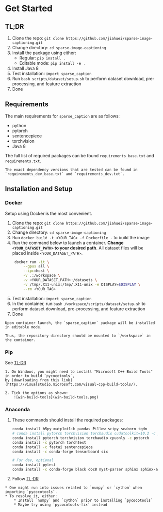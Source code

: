 # Get Started

## TL;DR

1. Clone the repo: `git clone https://github.com/jiahuei/sparse-image-captioning.git`
2. Change directory: `cd sparse-image-captioning`
3. Install the package using either:
   * Regular: `pip install .`
   * Editable mode: `pip install -e .`
4. Install Java 8
5. Test installation: `import sparse_caption`
6. Run `bash scripts/dataset/setup.sh` to perform dataset download, pre-processing, and feature extraction
7. Done


## Requirements

The main requirements for `sparse_caption` are as follows:

* python
* pytorch
* sentencepiece
* torchvision
* Java 8

The full list of required packages can be found `requirements_base.txt` and `requirements.txt`.

```{admonition} Dependency Versions
The exact dependency versions that are tested can be found in `requirements_dev_base.txt` and `requirements_dev.txt`.
```


## Installation and Setup

### Docker
Setup using Docker is the most convenient.

1. Clone the repo: `git clone https://github.com/jiahuei/sparse-image-captioning.git`
2. Change directory: `cd sparse-image-captioning`
3. Run `docker build -t <YOUR_TAG> -f Dockerfile .` to build the image
4. Run the command below to launch a container. **Change `<YOUR_DATASET_PATH>` to your desired path.** All dataset files will be placed inside `<YOUR_DATASET_PATH>`.
   ```bash
    docker run -it \
        --gpus all \
        --ipc=host \
        -v .:/workspace \
        -v <YOUR_DATASET_PATH>:/datasets \
        -v /tmp/.X11-unix:/tmp/.X11-unix -e DISPLAY=$DISPLAY \
        --rm <YOUR_TAG>
   ```
5. Test installation: `import sparse_caption`
6. In the container, run `bash /workspace/scripts/dataset/setup.sh` to perform dataset download, pre-processing, and feature extraction
7. Done

```{warning}
Upon container launch, the `sparse_caption` package will be installed in editable mode.

Thus, the repository directory should be mounted to `/workspace` in the container.
```

### Pip

See [TL;DR](get_started.md#TL;DR)

```{admonition} Windows
1. On Windows, you might need to install "Microsoft C++ Build Tools" in order to build `pycocotools`, 
by [downloading from this link](https://visualstudio.microsoft.com/visual-cpp-build-tools/).

2. Tick the options as shown:
    ![win-build-tools](win-build-tools.png)
```

### Anaconda

1. These commands should install the required packages:
    ```bash
    conda install h5py matplotlib pandas Pillow scipy seaborn tqdm
    # conda install pytorch torchvision torchaudio cudatoolkit=10.2 -c pytorch
    conda install pytorch torchvision torchaudio cpuonly -c pytorch
    conda install -c pytorch torchtext
    conda install -c fastai sentencepiece
    conda install -c conda-forge tensorboard six

    # For dev, optional
    conda install pytest
    conda install -c conda-forge black doc8 myst-parser sphinx sphinx-autobuild sphinx_rtd_theme
    ```
2. Follow [TL;DR](get_started.md#TL;DR)

```{admonition} Possible *pycocotools* installation issues
* One might run into issues related to `numpy` or `cython` when importing `pycocotools`.
* To resolve it, either:
    * Install `numpy` and `cython` prior to installing `pycocotools`
    * Maybe try using `pycocotools-fix` instead
```
